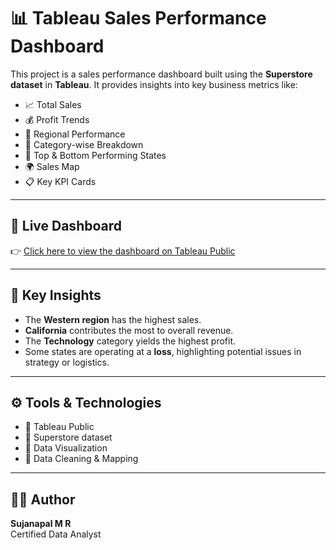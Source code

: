 # 📊 Tableau Sales Performance Dashboard

This project is a sales performance dashboard built using the **Superstore dataset** in **Tableau**. It provides insights into key business metrics like:

- 📈 Total Sales
- 💰 Profit Trends
- 📍 Regional Performance
- 🧾 Category-wise Breakdown
- 📌 Top & Bottom Performing States
- 🌍 Sales Map
- 📋 Key KPI Cards

---

## 🔗 Live Dashboard

👉 [Click here to view the dashboard on Tableau Public](https://public.tableau.com/app/profile/sujanapal.m.r/viz/Book1_17440019790570/SalesDashboard?publish=yes)

---

## 🧠 Key Insights

- The **Western region** has the highest sales.
- **California** contributes the most to overall revenue.
- The **Technology** category yields the highest profit.
- Some states are operating at a **loss**, highlighting potential issues in strategy or logistics.

---

## ⚙️ Tools & Technologies

- 📌 Tableau Public
- 📁 Superstore dataset
- 🎯 Data Visualization
- 📐 Data Cleaning & Mapping

---

## 👨‍💻 Author

**Sujanapal M R**  
Certified Data Analyst 
